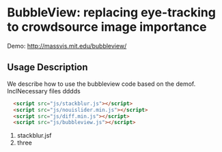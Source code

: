 # BubbleView: replacing eye-tracking to crowdsource image importance

Demo: http://massvis.mit.edu/bubbleview/

## Usage Description  
We describe how to use the bubbleview code based on the demof.
InclNecessary files dddds
```html
  <script src="js/stackblur.js"></script>
  <script src="js/nouislider.min.js"></script>
  <script src="js/diff.min.js"></script>
  <script src="js/bubbleview.js"></script>
```
1. stackblur.jsf
2. three

